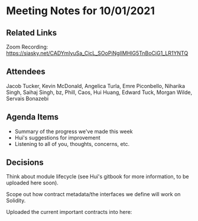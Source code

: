 # Meeting Notes for 10/01/2021

## Related Links

Zoom Recording: https://siasky.net/CADYmIyuSa_CicL_SOoPiNgIlMHlG5TnBoCiG1_LR1YNTQ

## Attendees

Jacob Tucker, Kevin McDonald, Angelica Turla, Emre Piconbello, Niharika Singh, Saihaj Singh, bz, Phill, Caos, Hui Huang, Edward Tuck, Morgan Wilde, Servais Bonazebi

## Agenda Items

- Summary of the progress we've made this week
- Hui's suggestions for improvement
- Listening to all of you, thoughts, concerns, etc.

## Decisions

Think about module lifecycle (see Hui's gitbook for more information, to be uploaded here soon).

Scope out how contract metadata/the interfaces we define will work on Solidity.

Uploaded the current important contracts into here: 

